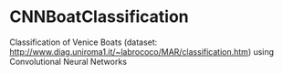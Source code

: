 # CNNBoatClassification
Classification of Venice Boats (dataset: http://www.diag.uniroma1.it/~labrococo/MAR/classification.htm) using Convolutional Neural Networks
